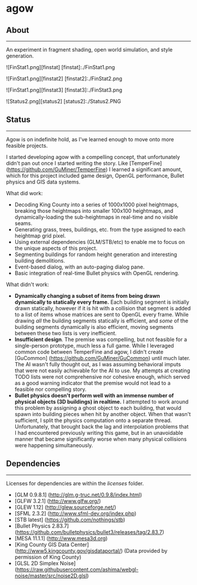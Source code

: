 # agow
## About
--------

An experiment in fragment shading, open world simulation, and style generation.

![FinStat1.png][finstat]
[finstat]:./FinStat1.png

![FinStat1.png][finstat2]
[finstat2]:./FinStat2.png

![FinStat1.png][finstat3]
[finstat3]:./FinStat3.png

![Status2.png][status2]
[status2]:./Status2.PNG

## Status
---------

Agow is on indefinite hold, as I've learned enough to move onto more feasible projects.

I started developing agow with a compelling concept, that unfortunately didn't pan out once I started writing the story. 
Like [TemperFine] (https://github.com/GuMiner/TemperFine) I learned a significant amount, which for this project included game design, OpenGL performance, Bullet physics and GIS data systems. 

What did work:
* Decoding King County into a series of 1000x1000 pixel heightmaps, breaking those heightmaps into smaller 100x100 heightmaps, and dynamically-loading the sub-heightmaps in real-time and no visible seams.
* Generating grass, trees, buildings, etc. from the type assigned to each heightmap grid pixel.
* Using external dependencies (GLM/STB/etc) to enable me to focus on the unique aspects of this project.
* Segmenting buildings for random height generation and interesting building demolitions.
* Event-based dialog, with an auto-paging dialog pane.
* Basic integration of real-time Bullet physics with OpenGL rendering.

What didn't work:
* **Dynamically changing a subset of items from being drawn dynamically to statically every frame.** Each building segment is initially drawn statically, however if it is hit with a collision that segment is added to a list of items whose matrices are sent to OpenGL every frame. While drawing *all* the building segments statically is efficient, and *some* of the building segments dynamically is also efficient, moving segments between these two lists is very inefficient.
* **Insufficient design**. The premise was compelling, but not feasible for a single-person prototype, much less a full game. While I leveraged common code between TemperFine and agow, I didn't create [GuCommon] (https://github.com/GuMiner/GuCommon) until much later. The AI wasn't fully thought out, as I was assuming behavioral imputs that were not easily achievable for the AI to use. My attempts at creating TODO lists were not comprehensive nor cohesive enough, which served as a good warning indicator that the premise would not lead to a feasible nor compelling story.
* **Bullet physics doesn't perform well with an immense number of physical objects (3D buildings) in realtime.** I attempted to work around this problem by assigning a ghost object to each building, that would spawn into building pieces when hit by another object. When that wasn't sufficient, I split the physics computation onto a separate thread. Unfortunately, that brought back the lag and interpolation problems that I had encountered previously writing this game, but in an unavoidable manner that became significantly worse when many physical collisions were happening simultaneously.

## Dependencies
---------------
Licenses for dependencies are within the *licenses* folder.

* [GLM 0.9.8.1] (http://glm.g-truc.net/0.9.8/index.html)
* [GLFW 3.2.1] (http://www.glfw.org/)
* [GLEW 1.12] (http://glew.sourceforge.net/)
* [SFML 2.3.2] (http://www.sfml-dev.org/index.php)
* [STB latest] (https://github.com/nothings/stb)
* [Bullet Physics 2.83.7] (https://github.com/bulletphysics/bullet3/releases/tag/2.83.7)
* [MESA 11.1.1] (http://www.mesa3d.org)
* [King County GIS Data Center] (http://www5.kingcounty.gov/gisdataportal/) (Data provided by permission of King County)
* [GLSL 2D Simplex Noise] (https://raw.githubusercontent.com/ashima/webgl-noise/master/src/noise2D.glsl)